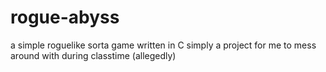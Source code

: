 # rogue-abyss

a simple roguelike sorta game written in C
simply a project for me to mess around with during classtime (allegedly)
